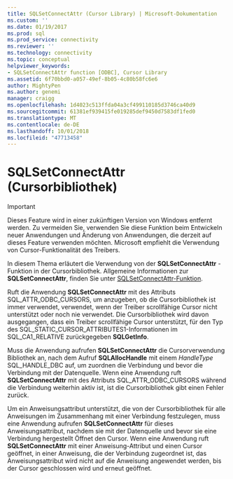 ```yaml
---
title: SQLSetConnectAttr (Cursor Library) | Microsoft-Dokumentation
ms.custom: ''
ms.date: 01/19/2017
ms.prod: sql
ms.prod_service: connectivity
ms.reviewer: ''
ms.technology: connectivity
ms.topic: conceptual
helpviewer_keywords:
- SQLSetConnectAttr function [ODBC], Cursor Library
ms.assetid: 6f70bbd0-a057-49ef-8b05-4c80b58fc6e6
author: MightyPen
ms.author: genemi
manager: craigg
ms.openlocfilehash: 1d4023c513ffda04a3cf499110185d3746ca40d9
ms.sourcegitcommit: 61381ef939415fe019285def9450d7583df1fed0
ms.translationtype: MT
ms.contentlocale: de-DE
ms.lasthandoff: 10/01/2018
ms.locfileid: "47713458"
---
```

# <a name="sqlsetconnectattr-cursor-library"></a>SQLSetConnectAttr (Cursorbibliothek)
> [!IMPORTANT]  
>  Dieses Feature wird in einer zukünftigen Version von Windows entfernt werden. Zu vermeiden Sie, verwenden Sie diese Funktion beim Entwickeln neuer Anwendungen und Änderung von Anwendungen, die derzeit auf dieses Feature verwenden möchten. Microsoft empfiehlt die Verwendung von Cursor-Funktionalität des Treibers.  
  
 In diesem Thema erläutert die Verwendung von der **SQLSetConnectAttr** -Funktion in der Cursorbibliothek. Allgemeine Informationen zur **SQLSetConnectAttr**, finden Sie unter [SQLSetConnectAttr-Funktion](../../../odbc/reference/syntax/sqlsetconnectattr-function.md).  
  
 Ruft die Anwendung **SQLSetConnectAttr** mit des Attributs SQL_ATTR_ODBC_CURSORS, um anzugeben, ob die Cursorbibliothek ist immer verwendet, verwendet, wenn der Treiber scrollfähige Cursor nicht unterstützt oder noch nie verwendet. Die Cursorbibliothek wird davon ausgegangen, dass ein Treiber scrollfähige Cursor unterstützt, für den Typ des SQL_STATIC_CURSOR_ATTRIBUTES1-Informationen im SQL_CA1_RELATIVE zurückgegeben **SQLGetInfo**.  
  
 Muss die Anwendung aufrufen **SQLSetConnectAttr** die Cursorverwendung Bibliothek an, nach dem Aufruf **SQLAllocHandle** mit einem *HandleType* SQL_HANDLE_DBC auf, um zuordnen die Verbindung und bevor die Verbindung mit der Datenquelle. Wenn eine Anwendung ruft **SQLSetConnectAttr** mit des Attributs SQL_ATTR_ODBC_CURSORS während die Verbindung weiterhin aktiv ist, ist die Cursorbibliothek gibt einen Fehler zurück.  
  
 Um ein Anweisungsattribut unterstützt, die von der Cursorbibliothek für alle Anweisungen im Zusammenhang mit einer Verbindung festzulegen, muss eine Anwendung aufrufen **SQLSetConnectAttr** für dieses Anweisungsattribut, nachdem sie mit der Datenquelle und bevor sie eine Verbindung hergestellt Öffnet den Cursor. Wenn eine Anwendung ruft **SQLSetConnectAttr** mit einer Anweisung-Attribut und einen Cursor geöffnet, in einer Anweisung, die der Verbindung zugeordnet ist, das Anweisungsattribut wird nicht auf die Anweisung angewendet werden, bis der Cursor geschlossen wird und erneut geöffnet.
